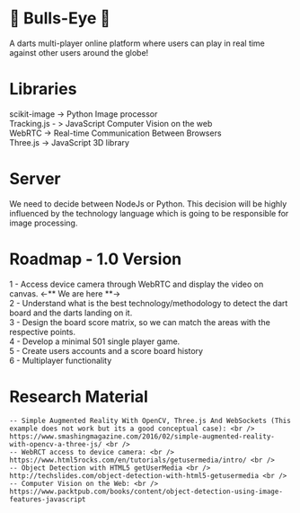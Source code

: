 # :dart: Bulls-Eye :dart:
A darts multi-player online platform where users can play in real time against other users around the globe!

# Libraries
<!-- Image Processing / Device Camera Access / Canvas Rendering -->
scikit-image  -> Python Image processor <br />
Tracking.js - > JavaScript Computer Vision on the web <br />
WebRTC -> Real-time Communication Between Browsers <br />
Three.js -> JavaScript 3D library

# Server
We need to decide between NodeJs or Python. This decision will be highly influenced by the technology language which is going to be responsible for image processing.

# Roadmap - 1.0 Version
1 - Access device camera through WebRTC and display the video on canvas. <-** We are here **-> <br />
2 - Understand what is the best technology/methodology to detect the dart board and the darts landing on it. <br />
3 - Design the board score matrix, so we can match the areas with the respective points. <br />
4 - Develop a minimal 501 single player game. <br />
5 - Create users accounts and a score board history <br />
6 - Multiplayer functionality <br />


# Research Material
	-- Simple Augmented Reality With OpenCV, Three.js And WebSockets (This example does not work but its a good conceptual case): <br />
	https://www.smashingmagazine.com/2016/02/simple-augmented-reality-with-opencv-a-three-js/ <br />
	-- WebRCT access to device camera: <br />
	https://www.html5rocks.com/en/tutorials/getusermedia/intro/ <br />
	-- Object Detection with HTML5 getUserMedia <br />
	http://techslides.com/object-detection-with-html5-getusermedia <br />
	-- Computer Vision on the Web: <br />
	https://www.packtpub.com/books/content/object-detection-using-image-features-javascript
